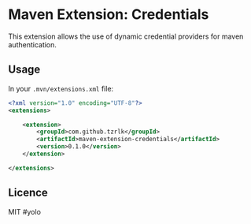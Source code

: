 # Maven Extension: Credentials

This extension allows the use of dynamic credential providers for maven
authentication.

## Usage

In your `.mvn/extensions.xml` file:


```xml
<?xml version="1.0" encoding="UTF-8"?>
<extensions>

	<extension>
		<groupId>com.github.tzrlk</groupId>
		<artifactId>maven-extension-credentials</artifactId>
		<version>0.1.0</version>
	</extension>

</extensions>
```

## Licence

MIT #yolo

